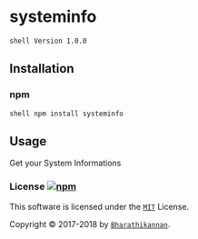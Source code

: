 # systeminfo
```shell Version 1.0.0```


## Installation

###  npm
```shell npm install systeminfo```


## Usage
Get your System Informations


### License [![npm](https://img.shields.io/npm/l/express.svg?style=social)][license-url]

This software is licensed under the [`MIT`][license-url] License.

Copyright &copy; 2017-2018 by [`Bharathikannan`][BK-Cards].

[BK-Cards]: https://bharathikannano.github.io/Business-Card/
[license-url]: https://github.com/bharathikannano/Systeminfo-bk/blob/master/LICENSE
